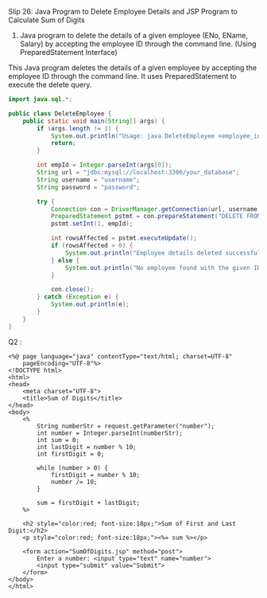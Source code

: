 Slip 26: Java Program to Delete Employee Details and JSP Program to Calculate Sum of Digits

1. Java program to delete the details of a given employee (ENo, EName, Salary) by accepting the employee ID through the command line. (Using PreparedStatement Interface)

This Java program deletes the details of a given employee by accepting the employee ID through the command line. It uses PreparedStatement to execute the delete query.

```java
import java.sql.*;

public class DeleteEmployee {
    public static void main(String[] args) {
        if (args.length != 1) {
            System.out.println("Usage: java DeleteEmployee <employee_id>");
            return;
        }

        int empId = Integer.parseInt(args[0]);
        String url = "jdbc:mysql://localhost:3306/your_database";
        String username = "username";
        String password = "password";

        try {
            Connection con = DriverManager.getConnection(url, username, password);
            PreparedStatement pstmt = con.prepareStatement("DELETE FROM Employee WHERE ENo = ?");
            pstmt.setInt(1, empId);

            int rowsAffected = pstmt.executeUpdate();
            if (rowsAffected > 0) {
                System.out.println("Employee details deleted successfully.");
            } else {
                System.out.println("No employee found with the given ID.");
            }

            con.close();
        } catch (Exception e) {
            System.out.println(e);
        }
    }
}
```
Q2 : 
```
<%@ page language="java" contentType="text/html; charset=UTF-8"
    pageEncoding="UTF-8"%>
<!DOCTYPE html>
<html>
<head>
    <meta charset="UTF-8">
    <title>Sum of Digits</title>
</head>
<body>
    <%
        String numberStr = request.getParameter("number");
        int number = Integer.parseInt(numberStr);
        int sum = 0;
        int lastDigit = number % 10;
        int firstDigit = 0;

        while (number > 0) {
            firstDigit = number % 10;
            number /= 10;
        }

        sum = firstDigit + lastDigit;
    %>

    <h2 style="color:red; font-size:18px;">Sum of First and Last Digit:</h2>
    <p style="color:red; font-size:18px;"><%= sum %></p>

    <form action="SumOfDigits.jsp" method="post">
        Enter a number: <input type="text" name="number">
        <input type="submit" value="Submit">
    </form>
</body>
</html>
```
